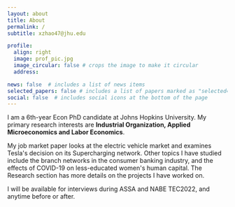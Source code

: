 ```yaml
---
layout: about
title: About
permalink: /
subtitle: xzhao47@jhu.edu

profile:
  align: right
  image: prof_pic.jpg
  image_circular: false # crops the image to make it circular
  address:  

news: false  # includes a list of news items
selected_papers: false # includes a list of papers marked as "selected={true}"
social: false  # includes social icons at the bottom of the page
---
```


I am a 6th-year Econ PhD candidate at Johns Hopkins University. My primary research interests are <b>Industrial Organization, Applied Microeconomics and Labor Economics</b>. 

My job market paper looks at the electric vehicle market and examines Tesla's decision on its Supercharging network. Other topics I have studied include the branch networks in the consumer banking industry, and the effects of COVID-19 on less-educated women's human capital. The Research section has more details on the projects I have worked on.

I will be available for interviews during ASSA and NABE TEC2022, and anytime before or after.